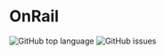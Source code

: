 # OnRail

![GitHub top language](https://img.shields.io/github/languages/top/jamesbrond/onrail?style=flat-square)
![GitHub issues](https://img.shields.io/github/issues-raw/jamesbrond/onrail)



